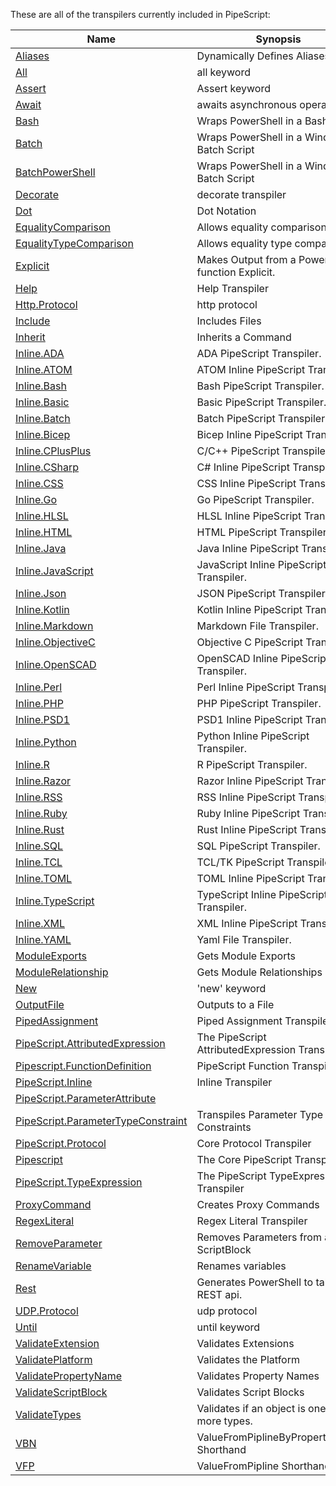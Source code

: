 These are all of the transpilers currently included in PipeScript:



|Name                                                                                             |Synopsis                                         |
|-------------------------------------------------------------------------------------------------|-------------------------------------------------|
|[Aliases](Transpilers/Parameters/Aliases.psx.ps1)                                                |Dynamically Defines Aliases                      |
|[All](Transpilers/Keywords/All.psx.ps1)                                                          |all keyword                                      |
|[Assert](Transpilers/Keywords/Assert.psx.ps1)                                                    |Assert keyword                                   |
|[Await](Transpilers/Keywords/Await.psx.ps1)                                                      |awaits asynchronous operations                   |
|[Bash](Transpilers/Wrappers/Bash.psx.ps1)                                                        |Wraps PowerShell in a Bash Script                |
|[Batch](Transpilers/Wrappers/Batch.psx.ps1)                                                      |Wraps PowerShell in a Windows Batch Script       |
|[BatchPowerShell](Transpilers/Wrappers/BatchPowerShell.psx.ps1)                                  |Wraps PowerShell in a Windows Batch Script       |
|[Decorate](Transpilers/Decorate.psx.ps1)                                                         |decorate transpiler                              |
|[Dot](Transpilers/Syntax/Dot.psx.ps1)                                                            |Dot Notation                                     |
|[EqualityComparison](Transpilers/Syntax/EqualityComparison.psx.ps1)                              |Allows equality comparison.                      |
|[EqualityTypeComparison](Transpilers/Syntax/EqualityTypeComparison.psx.ps1)                      |Allows equality type comparison.                 |
|[Explicit](Transpilers/Explicit.psx.ps1)                                                         |Makes Output from a PowerShell function Explicit.|
|[Help](Transpilers/Help.psx.ps1)                                                                 |Help Transpiler                                  |
|[Http.Protocol](Transpilers/Protocols/Http.Protocol.psx.ps1)                                     |http protocol                                    |
|[Include](Transpilers/Include.psx.ps1)                                                           |Includes Files                                   |
|[Inherit](Transpilers/Inherit.psx.ps1)                                                           |Inherits a Command                               |
|[Inline.ADA](Transpilers/Inline/Inline.ADA.psx.ps1)                                              |ADA PipeScript Transpiler.                       |
|[Inline.ATOM](Transpilers/Inline/Inline.ATOM.psx.ps1)                                            |ATOM Inline PipeScript Transpiler.               |
|[Inline.Bash](Transpilers/Inline/Inline.Bash.psx.ps1)                                            |Bash PipeScript Transpiler.                      |
|[Inline.Basic](Transpilers/Inline/Inline.Basic.psx.ps1)                                          |Basic PipeScript Transpiler.                     |
|[Inline.Batch](Transpilers/Inline/Inline.Batch.psx.ps1)                                          |Batch PipeScript Transpiler.                     |
|[Inline.Bicep](Transpilers/Inline/Inline.Bicep.psx.ps1)                                          |Bicep Inline PipeScript Transpiler.              |
|[Inline.CPlusPlus](Transpilers/Inline/Inline.CPlusPlus.psx.ps1)                                  |C/C++ PipeScript Transpiler.                     |
|[Inline.CSharp](Transpilers/Inline/Inline.CSharp.psx.ps1)                                        |C# Inline PipeScript Transpiler.                 |
|[Inline.CSS](Transpilers/Inline/Inline.CSS.psx.ps1)                                              |CSS Inline PipeScript Transpiler.                |
|[Inline.Go](Transpilers/Inline/Inline.Go.psx.ps1)                                                |Go PipeScript Transpiler.                        |
|[Inline.HLSL](Transpilers/Inline/Inline.HLSL.psx.ps1)                                            |HLSL Inline PipeScript Transpiler.               |
|[Inline.HTML](Transpilers/Inline/Inline.HTML.psx.ps1)                                            |HTML PipeScript Transpiler.                      |
|[Inline.Java](Transpilers/Inline/Inline.Java.psx.ps1)                                            |Java Inline PipeScript Transpiler.               |
|[Inline.JavaScript](Transpilers/Inline/Inline.JavaScript.psx.ps1)                                |JavaScript Inline PipeScript Transpiler.         |
|[Inline.Json](Transpilers/Inline/Inline.Json.psx.ps1)                                            |JSON PipeScript Transpiler.                      |
|[Inline.Kotlin](Transpilers/Inline/Inline.Kotlin.psx.ps1)                                        |Kotlin Inline PipeScript Transpiler.             |
|[Inline.Markdown](Transpilers/Inline/Inline.Markdown.psx.ps1)                                    |Markdown File Transpiler.                        |
|[Inline.ObjectiveC](Transpilers/Inline/Inline.ObjectiveC.psx.ps1)                                |Objective C PipeScript Transpiler.               |
|[Inline.OpenSCAD](Transpilers/Inline/Inline.OpenSCAD.psx.ps1)                                    |OpenSCAD Inline PipeScript Transpiler.           |
|[Inline.Perl](Transpilers/Inline/Inline.Perl.psx.ps1)                                            |Perl Inline PipeScript Transpiler.               |
|[Inline.PHP](Transpilers/Inline/Inline.PHP.psx.ps1)                                              |PHP PipeScript Transpiler.                       |
|[Inline.PSD1](Transpilers/Inline/Inline.PSD1.psx.ps1)                                            |PSD1 Inline PipeScript Transpiler.               |
|[Inline.Python](Transpilers/Inline/Inline.Python.psx.ps1)                                        |Python Inline PipeScript Transpiler.             |
|[Inline.R](Transpilers/Inline/Inline.R.psx.ps1)                                                  |R PipeScript Transpiler.                         |
|[Inline.Razor](Transpilers/Inline/Inline.Razor.psx.ps1)                                          |Razor Inline PipeScript Transpiler.              |
|[Inline.RSS](Transpilers/Inline/Inline.RSS.psx.ps1)                                              |RSS Inline PipeScript Transpiler.                |
|[Inline.Ruby](Transpilers/Inline/Inline.Ruby.psx.ps1)                                            |Ruby Inline PipeScript Transpiler.               |
|[Inline.Rust](Transpilers/Inline/Inline.Rust.psx.ps1)                                            |Rust Inline PipeScript Transpiler.               |
|[Inline.SQL](Transpilers/Inline/Inline.SQL.psx.ps1)                                              |SQL PipeScript Transpiler.                       |
|[Inline.TCL](Transpilers/Inline/Inline.TCL.psx.ps1)                                              |TCL/TK PipeScript Transpiler.                    |
|[Inline.TOML](Transpilers/Inline/Inline.TOML.psx.ps1)                                            |TOML Inline PipeScript Transpiler.               |
|[Inline.TypeScript](Transpilers/Inline/Inline.TypeScript.psx.ps1)                                |TypeScript Inline PipeScript Transpiler.         |
|[Inline.XML](Transpilers/Inline/Inline.XML.psx.ps1)                                              |XML Inline PipeScript Transpiler.                |
|[Inline.YAML](Transpilers/Inline/Inline.YAML.psx.ps1)                                            |Yaml File Transpiler.                            |
|[ModuleExports](Transpilers/Modules/ModuleExports.psx.ps1)                                       |Gets Module Exports                              |
|[ModuleRelationship](Transpilers/Modules/ModuleRelationship.psx.ps1)                             |Gets Module Relationships                        |
|[New](Transpilers/Keywords/New.psx.ps1)                                                          |'new' keyword                                    |
|[OutputFile](Transpilers/OutputFile.psx.ps1)                                                     |Outputs to a File                                |
|[PipedAssignment](Transpilers/Syntax/PipedAssignment.psx.ps1)                                    |Piped Assignment Transpiler                      |
|[PipeScript.AttributedExpression](Transpilers/Core/PipeScript.AttributedExpression.psx.ps1)      |The PipeScript AttributedExpression Transpiler   |
|[Pipescript.FunctionDefinition](Transpilers/Core/Pipescript.FunctionDefinition.psx.ps1)          |PipeScript Function Transpiler                   |
|[PipeScript.Inline](Transpilers/Core/PipeScript.Inline.psx.ps1)                                  |Inline Transpiler                                |
|[PipeScript.ParameterAttribute](Transpilers/Core/PipeScript.ParameterAttribute.psx.ps1)          |
|[PipeScript.ParameterTypeConstraint](Transpilers/Core/PipeScript.ParameterTypeConstraint.psx.ps1)|Transpiles Parameter Type Constraints            |
|[PipeScript.Protocol](Transpilers/Core/PipeScript.Protocol.psx.ps1)                              |Core Protocol Transpiler                         |
|[Pipescript](Transpilers/Core/Pipescript.psx.ps1)                                                |The Core PipeScript Transpiler                   |
|[PipeScript.TypeExpression](Transpilers/Core/PipeScript.TypeExpression.psx.ps1)                  |The PipeScript TypeExpression Transpiler         |
|[ProxyCommand](Transpilers/ProxyCommand.psx.ps1)                                                 |Creates Proxy Commands                           |
|[RegexLiteral](Transpilers/Syntax/RegexLiteral.psx.ps1)                                          |Regex Literal Transpiler                         |
|[RemoveParameter](Transpilers/Parameters/RemoveParameter.psx.ps1)                                |Removes Parameters from a ScriptBlock            |
|[RenameVariable](Transpilers/RenameVariable.psx.ps1)                                             |Renames variables                                |
|[Rest](Transpilers/Rest.psx.ps1)                                                                 |Generates PowerShell to talk to a REST api.      |
|[UDP.Protocol](Transpilers/Protocols/UDP.Protocol.psx.ps1)                                       |udp protocol                                     |
|[Until](Transpilers/Keywords/Until.psx.ps1)                                                      |until keyword                                    |
|[ValidateExtension](Transpilers/Parameters/ValidateExtension.psx.ps1)                            |Validates Extensions                             |
|[ValidatePlatform](Transpilers/Parameters/ValidatePlatform.psx.ps1)                              |Validates the Platform                           |
|[ValidatePropertyName](Transpilers/Parameters/ValidatePropertyName.psx.ps1)                      |Validates Property Names                         |
|[ValidateScriptBlock](Transpilers/Parameters/ValidateScriptBlock.psx.ps1)                        |Validates Script Blocks                          |
|[ValidateTypes](Transpilers/Parameters/ValidateTypes.psx.ps1)                                    |Validates if an object is one or more types.     |
|[VBN](Transpilers/Parameters/VBN.psx.ps1)                                                        |ValueFromPiplineByPropertyName Shorthand         |
|[VFP](Transpilers/Parameters/VFP.psx.ps1)                                                        |ValueFromPipline Shorthand                       |



